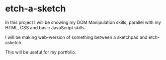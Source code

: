# etch-a-sketch

In this project I will be showing my DOM Manipulation skills, parallel with my HTML, CSS and basic JavaScript skills.

I will be making web-wersion of something between a sketchpad and etch-asketch.

This will be useful for my portfolio.
